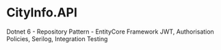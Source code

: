 # CityInfo.API
Dotnet 6 - Repository Pattern - EntityCore Framework 
JWT, Authorisation Policies, Serilog, Integration Testing
